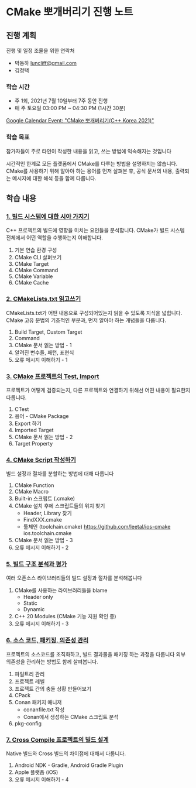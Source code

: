 
# CMake 뽀개버리기 진행 노트

## 진행 계획

진행 및 일정 조율을 위한 연락처

* 박동하 luncliff@gmail.com
* 김정택 

### 학습 시간

* 주 1회, 2021년 7월 10일부터 7주 동안 진행
* 매 주 토요일 03:00 PM ~ 04:30 PM (1시간 30분)

[Google Calendar Event: "CMake 뽀개버리기(C++ Korea 2021)"](https://calendar.google.com/event?action=TEMPLATE&tmeid=MWltZmM0bXV0NmVlM3VwZjVrbzZ0NHY1azBfMjAyMTA3MTdUMDYwMDAwWiBsdW5jbGlmZkBt&tmsrc=luncliff%40gmail.com&scp=ALL)

### 학습 목표

참가자들이 주로 타인이 작성한 내용을 읽고, 쓰는 방법에 익숙해지는 것입니다

시간적인 한계로 모든 플랫폼에서 CMake를 다루는 방법을 설명하지는 않습니다.
CMake를 사용하기 위해 알아야 하는 용어를 먼저 살펴본 후,
공식 문서의 내용, 출력되는 메시지에 대한 해석 등을 함께 다룹니다.

## 학습 내용

### [1. 빌드 시스템에 대한 시야 가지기](./ch1.md)

C++ 프로젝트의 빌드에 영향을 미치는 요인들을 분석합니다.
CMake가 빌드 시스템 전체에서 어떤 역할을 수행하는지 이해합니다.

1. 기본 연습 환경 구성 
1. CMake CLI 살펴보기
1. CMake Target
1. CMake Command
1. CMake Variable
1. CMake Cache

### [2. CMakeLists.txt 읽고쓰기](./ch2.md)

CMakeLists.txt가 어떤 내용으로 구성되어있는지 읽을 수 있도록 지식을 넓힙니다.
CMake 고유 문법의 기초적인 부분과, 먼저 알아야 하는 개념들을 다룹니다.

1. Build Target, Custom Target
1. Command
1. CMake 문서 읽는 방법 - 1
1. 알려진 변수들, 패턴, 표현식
1. 오류 메시지 이해하기 - 1

### [3. CMake 프로젝트의 Test, Import](./ch3.md)

프로젝트가 어떻게 검증되는지, 다른 프로젝트와 연결하기 위해선 어떤 내용이 필요한지 다룹니다.

1. CTest
1. 용어 - CMake Package
1. Export 하기
1. Imported Target
1. CMake 문서 읽는 방법 - 2
1. Target Property

### [4. CMake Script 작성하기](./ch4.md)

빌드 설정과 절차를 분할하는 방법에 대해 다룹니다

1. CMake Function
1. CMake Macro
1. Built-in 스크립트 (.cmake)
1. CMake 설치 후에 스크립트들의 위치 찾기
    * Header, Library 찾기
    * FindXXX.cmake
    * 툴체인 (toolchain.cmake)
      https://github.com/leetal/ios-cmake ios.toolchain.cmake
1. CMake 문서 읽는 방법 - 3
1. 오류 메시지 이해하기 - 2

### [5. 빌드 구조 분석과 평가](./ch5.md)

여러 오픈소스 라이브러리들의 빌드 설정과 절차를 분석해봅니다

1. CMake를 사용하는 라이브러리들을 blame
   * Header only
   * Static
   * Dynamic
1. C++ 20 Modules (CMake 기능 지원 확인 중)
1. 오류 메시지 이해하기 - 3

### [6. 소스 코드, 패키징, 의존성 관리](./ch6.md)
프로젝트의 소스코드를 조직화하고, 빌드 결과물을 패키징 하는 과정을 다룹니다
외부 의존성을 관리하는 방법도 함께 살펴봅니다.

1. 파일트리 관리
1. 프로젝트 레벨
1. 프로젝트 간의 충돌 상황 만들어보기
1. CPack
1. Conan 패키지 매니저
    * conanfile.txt 작성
    * Conan에서 생성하는 CMake 스크립트 분석
1. pkg-config

### [7. Cross Compile 프로젝트의 빌드 설계](./ch7.md)

Native 빌드와 Cross 빌드의 차이점에 대해서 다룹니다.

1. Android NDK - Gradle, Android Gradle Plugin
1. Apple 플랫폼 (iOS)
1. 오류 메시지 이해하기 - 4
